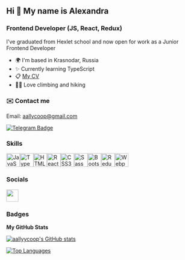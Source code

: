 Hi 👋 My name is Alexandra
------------------

### Frontend Developer (JS, React, Redux)

I've graduated from Hexlet school and now open for work as a Junior Frontend Developer

*   🌍 I'm based in Krasnodar, Russia
*   ✨ Currently learning TypeScript
*   📋 [My CV](https://cv.hexlet.io/ru/resumes/2269)
*   🧗‍♀️ Love climbing and hiking

   ### ✉️ Contact me

Email: [aallycoop@gmail.com](mailto:aallycoop@gmail.com)

[![Telegram Badge](https://img.shields.io/badge/-Telegram-0088cc?style=flat-square&logo=Telegram&logoColor=white)](https://t.me/allycoop)

  ### Skills 
<p align="left">
<a href="https://developer.mozilla.org/en-US/docs/Web/JavaScript" target="_blank" rel="noreferrer"><img src="https://raw.githubusercontent.com/danielcranney/readme-generator/main/public/icons/skills/javascript-colored.svg" width="36" height="36" alt="JavaScript" /></a><a href="https://www.typescriptlang.org/" target="_blank" rel="noreferrer"><img src="https://raw.githubusercontent.com/danielcranney/readme-generator/main/public/icons/skills/typescript-colored.svg" width="36" height="36" alt="TypeScript" /></a><a href="https://developer.mozilla.org/en-US/docs/Glossary/HTML5" target="_blank" rel="noreferrer"><img src="https://raw.githubusercontent.com/danielcranney/readme-generator/main/public/icons/skills/html5-colored.svg" width="36" height="36" alt="HTML5" /></a><a href="https://reactjs.org/" target="_blank" rel="noreferrer"><img src="https://raw.githubusercontent.com/danielcranney/readme-generator/main/public/icons/skills/react-colored.svg" width="36" height="36" alt="React" /></a><a href="https://www.w3.org/TR/CSS/#css" target="_blank" rel="noreferrer"><img src="https://raw.githubusercontent.com/danielcranney/readme-generator/main/public/icons/skills/css3-colored.svg" width="36" height="36" alt="CSS3" /></a><a href="https://sass-lang.com/" target="_blank" rel="noreferrer"><img src="https://raw.githubusercontent.com/danielcranney/readme-generator/main/public/icons/skills/sass-colored.svg" width="36" height="36" alt="Sass" /></a><a href="https://getbootstrap.com/" target="_blank" rel="noreferrer"><img src="https://raw.githubusercontent.com/danielcranney/readme-generator/main/public/icons/skills/bootstrap-colored.svg" width="36" height="36" alt="Bootstrap" /></a><a href="https://redux.js.org/" target="_blank" rel="noreferrer"><img src="https://raw.githubusercontent.com/danielcranney/readme-generator/main/public/icons/skills/redux-colored.svg" width="36" height="36" alt="Redux" /></a><a href="https://webpack.js.org/" target="_blank" rel="noreferrer"><img src="https://raw.githubusercontent.com/danielcranney/readme-generator/main/public/icons/skills/webpack-colored.svg" width="36" height="36" alt="Webpack" /></a>
</p>  

  ### Socials
 <p align="left">
                    </a>
                      <a href="http://www.instagram.com/allycoop" target="_blank" rel="noreferrer">
                    <picture>
                    <source media="(prefers-color-scheme: dark)" srcset="undefined" />
                    <source media="(prefers-color-scheme: light)" srcset="https://raw.githubusercontent.com/danielcranney/readme-generator/main/public/icons/socials/instagram.svg" />
                    <img src="https://raw.githubusercontent.com/danielcranney/readme-generator/main/public/icons/socials/instagram.svg" width="32" height="32" />
                    </picture>
</a></p>

  ### Badges
  
  <b>My GitHub Stats</b>
  
  <a href="http://www.github.com/aallyycoop"><img src="https://github-readme-stats.vercel.app/api?username=aallyycoop&show_icons=true&hide=&count_private=true&title_color=0891b2&text_color=0891b2&icon_color=facc15&bg_color=ffffff&hide_border=true&show_icons=true" alt="aallyycoop's GitHub stats" /></a>
  
  <a href="https://github.com/aallyycoop" align="left"><img src="https://github-readme-stats.vercel.app/api/top-langs/?username=aallyycoop&langs_count=10&title_color=0891b2&text_color=0891b2&icon_color=facc15&bg_color=ffffff&hide_border=true&locale=en&custom_title=Top%20%Languages" alt="Top Languages" /></a>
